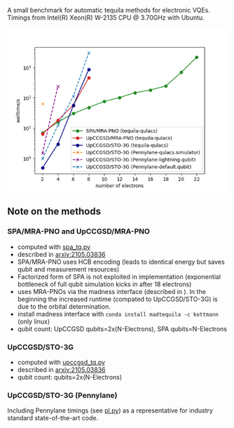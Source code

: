 A small benchmark for automatic tequila methods for electronic VQEs.  
Timings from Intel(R) Xeon(R) W-2135 CPU @ 3.70GHz with Ubuntu.  

<img src="benchmark.png" width=500>

## Note on the methods  

### SPA/MRA-PNO and UpCCGSD/MRA-PNO
- computed with [spa_tq.py](script_spa.py)  
- described in [arxiv:2105.03836](https://arxiv.org/abs/2105.03836)  
- SPA/MRA-PNO uses HCB encoding (leads to identical energy but saves qubit and measurement resources)  
- Factorized form of SPA is not exploited in implementation (exponential bottleneck of full qubit simulation kicks in after 18 electrons)  
- uses MRA-PNOs via the madness interface (described in []()). In the beginning the increased runtime (compated to UpCCGSD/STO-3G) is due to the orbital determination.  
- install madness interface with `conda install madtequila -c kottmann` (only linux)  
- qubit count: UpCCGSD qubits=2x(N-Electrons), SPA qubits=N-Electrons  

### UpCCGSD/STO-3G
- computed with [upccgsd_tq.py](script_upccgsd.py)  
- described in [arxiv:2105.03836](https://arxiv.org/abs/2105.03836)  
- qubit count: qubits=2x(N-Electrons)

### UpCCGSD/STO-3G (Pennylane)
Including Pennylane timings (see [pl.py](pl.py)) as a representative for industry standard state-of-the-art code.  
